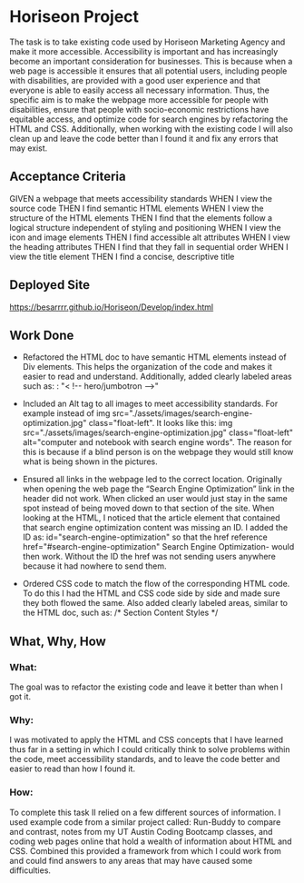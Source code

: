 # Horiseon Project

The task is to take existing code used by Horiseon Marketing Agency and make it more accessible. Accessibility is important and has increasingly become an important consideration for businesses. This is because when a web page is accessible it ensures that all potential users, including people with disabilities, are provided with a good user experience and that everyone is able to easily access all necessary information.  Thus, the specific aim is to make the webpage more accessible for people with disabilities, ensure that people with socio-economic restrictions have equitable access, and optimize code for search engines by refactoring the HTML and CSS. Additionally, when working with the existing code I will also clean up and leave the code better than I found it and fix any errors that may exist. 

## Acceptance Criteria

GIVEN a webpage that meets accessibility standards
WHEN I view the source code
THEN I find semantic HTML elements
WHEN I view the structure of the HTML elements
THEN I find that the elements follow a logical structure independent of styling and positioning
WHEN I view the icon and image elements
THEN I find accessible alt attributes
WHEN I view the heading attributes
THEN I find that they fall in sequential order
WHEN I view the title element
THEN I find a concise, descriptive title

## Deployed Site

https://besarrrr.github.io/Horiseon/Develop/index.html

##  Work Done

* Refactored the HTML doc to have semantic HTML elements instead of Div elements. This helps the organization of the code and makes it easier to read and understand. Additionally, added clearly labeled areas such as: : "< !-- hero/jumbotron -->"

* Included an Alt tag to all images to meet accessibility standards. For example instead of img src="./assets/images/search-engine-optimization.jpg" class="float-left". It looks like this: img src="./assets/images/search-engine-optimization.jpg" class="float-left" alt="computer and notebook with search engine words".  The reason for this is because if a blind person is on the webpage they would still know what is being shown in the pictures. 

* Ensured all links in the webpage led to the correct location. Originally when opening the web page the “Search Engine Optimization” link in the header did not work. When clicked an user would just stay in the same spot instead of being moved down to that section of the site. When looking at the HTML, I noticed that the article element that contained that search engine optimization content was missing an ID. I added the ID as: id="search-engine-optimization" so that the href reference  href="#search-engine-optimization" Search Engine Optimization- would then work. Without the ID the href was not sending users anywhere because it had nowhere to send them. 

* Ordered CSS code to match the flow of the corresponding HTML code. To do this I had the HTML and CSS code side by side and made sure they both flowed the same. Also added clearly labeled areas, similar to the HTML doc, such as: /* Section Content Styles */

## What, Why, How

### What:
The goal was to refactor the existing code and leave it better than when I got it.

### Why:
I was motivated to apply the  HTML and CSS concepts that I have learned thus far in a setting in which I could critically think to solve problems within the code, meet accessibility standards, and to leave the code better and easier to read than how I found it. 

### How:
To complete this task II relied on a few different sources of information. I used example code from a similar project called: Run-Buddy to compare and contrast, notes from my UT Austin Coding Bootcamp classes, and coding web pages online that hold a wealth of information about HTML and CSS. Combined this provided a framework from which I could work from and could find answers to any areas that may have caused some difficulties. 
